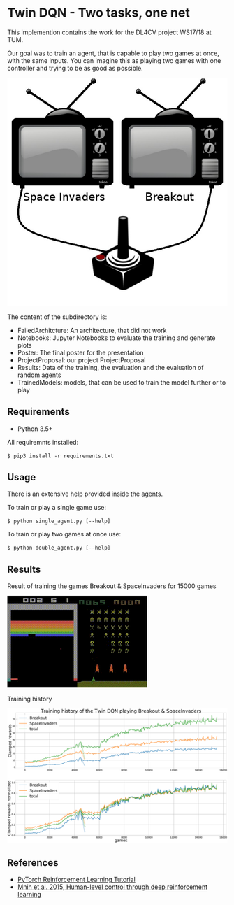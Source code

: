 # Twin DQN - Two tasks, one net

This implemention contains the work for the DL4CV project WS17/18 at TUM.

Our goal was to train an agent, that is capable to play two games at once, with the same inputs.
You can imagine this as playing two games with one controller and trying to be as good as possible.

![twogames](ProjectProposal/overview.jpg)

The content of the subdirectory is:
- FailedArchitcture: An architecture, that did not work
- Notebooks: Jupyter Notebooks to evaluate the training and generate plots
- Poster: The final poster for the presentation
- ProjectProposal: our project ProjectProposal
- Results: Data of the training, the evaluation and the evaluation of random agents
- TrainedModels: models, that can be used to train the model further or to play

## Requirements
- Python 3.5+

All requiremnts installed:

    $ pip3 install -r requirements.txt

## Usage
There is an extensive help provided inside the agents.

To train or play a single game use:

    $ python single_agent.py [--help]
    
To train or play two games at once use:

    $ python double_agent.py [--help]
    

## Results

Result of training the games Breakout & SpaceInvaders for 15000 games

![demo](demo.gif)

Training history

![hist](Poster/training.png)

## References
- [PyTorch Reinforcement Learning Tutorial](http://pytorch.org/tutorials/intermediate/reinforcement_q_learning.html)
- [Mnih et al. 2015, Human-level control through deep reinforcement learning](https://deepmind.com/research/dqn/)
